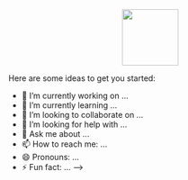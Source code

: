<div id="header" align="center">
  <img src="https://media0.giphy.com/media/v1.Y2lkPTc5MGI3NjExdWFhN2xodHUxNzFramhvY29xdzBjZjlnZWNmYmI3azgyYXFqeXd1cCZlcD12MV9pbnRlcm5hbF9naWZfYnlfaWQmY3Q9cw/7Z49eulwv4aGY35RaD/giphy.gif" width="100"/>
</div>

Here are some ideas to get you started:

- 🔭 I’m currently working on ...
- 🌱 I’m currently learning ...
- 👯 I’m looking to collaborate on ...
- 🤔 I’m looking for help with ...
- 💬 Ask me about ...
- 📫 How to reach me: ...
- 😄 Pronouns: ...
- ⚡ Fun fact: ...
-->
